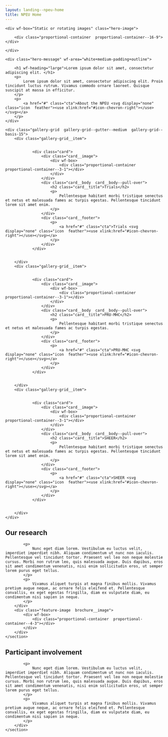 ```yaml
---
layout: landing--npeu-home
title: NPEU Home
---
```

<div class="hero">

    <div wf-box="Static or rotating images" class="hero-image">

        <div class="proportional-container  proportional-container--16-9"></div>

    </div>

    <div class="hero-message" wf-area="white+medium-padding+outline">
    
        <h1 wf-heading="large">Lorem ipsum dolor sit amet, consectetur adipiscing elit. </h1>
        <p>
            Lorem ipsum dolor sit amet, consectetur adipiscing elit. Proin tincidunt luctus rutrum. Vivamus commodo ornare laoreet. Quisque suscipit at massa in efficitur.
        </p>
        <p>
            <a href="#" class="cta">About the NPEU <svg display="none" class="icon  feather"><use xlink:href="#icon-chevron-right"></use></svg></a>
        </p>
    </div>

</div>

<div wf-area="white+outline">
    
    <div class="gallery-grid  gallery-grid--gutter--medium  gallery-grid--basis-15">
        <div class="gallery-grid__item">
        

                <div class="card">
                    <div class="card__image">
                        <div wf-box>
                            <div class="proportional-container  proportional-container--3-1"></div>
                        </div>
                    </div>
                    <div class="card__body  card__body--pull-over">
                        <h2 class="card__title">Trials</h2>
                        <p>
                            Pellentesque habitant morbi tristique senectus et netus et malesuada fames ac turpis egestas. Pellentesque tincidunt lorem sit amet enim.
                        </p> 
                    </div>
                    <div class="card__footer">
                        <p>
                            <a href="#" class="cta">Trials <svg display="none" class="icon  feather"><use xlink:href="#icon-chevron-right"></use></svg></a>
                        </p>
                    </div>
                </div>

            
        </div>
        <div class="gallery-grid__item">
        

                <div class="card">
                    <div class="card__image">
                        <div wf-box>
                            <div class="proportional-container  proportional-container--3-1"></div>
                        </div>
                    </div>
                    <div class="card__body  card__body--pull-over">
                        <h2 class="card__title">PRU-MHC</h2>
                        <p>
                            Pellentesque habitant morbi tristique senectus et netus et malesuada fames ac turpis egestas.
                        </p>                       
                    </div>
                    <div class="card__footer">
                        <p>
                            <a href="#" class="cta">PRU-MHC <svg display="none" class="icon  feather"><use xlink:href="#icon-chevron-right"></use></svg></a>
                        </p>
                    </div>
                </div>

            
        </div>
        <div class="gallery-grid__item">


                <div class="card">
                    <div class="card__image">
                        <div wf-box>
                            <div class="proportional-container  proportional-container--3-1"></div>
                        </div>
                    </div>
                    <div class="card__body  card__body--pull-over">
                        <h2 class="card__title">SHEER</h2>
                        <p>
                            Pellentesque habitant morbi tristique senectus et netus et malesuada fames ac turpis egestas. Pellentesque tincidunt lorem sit amet enim.
                        </p>
                    </div>
                    <div class="card__footer">
                        <p>
                            <a href="#" class="cta">SHEER <svg display="none" class="icon  feather"><use xlink:href="#icon-chevron-right"></use></svg></a>
                        </p>
                    </div>
                </div>

    
        </div>
    </div>
</div>
<div wf-area="light+medium-padding+outline">
    <section class="scl--n-upX  scl--2-upX  brochure">
        <div class="text-content  brochure__body">
            <h2>
                Our research
            </h2>

            <p>
                Nunc eget diam lorem. Vestibulum eu luctus velit, imperdiet imperdiet nibh. Aliquam condimentum ut nunc non iaculis. Pellentesque vel tincidunt tortor. Praesent vel leo non neque molestie cursus. Morbi non rutrum leo, quis malesuada augue. Duis dapibus, eros sit amet condimentum venenatis, nisi enim sollicitudin eros, ut semper lorem purus eget tellus.
            </p>
            <p>
                Vivamus aliquet turpis at magna finibus mollis. Vivamus pretium augue neque, ac ornare felis eleifend et. Pellentesque convallis, ex eget egestas fringilla, diam ex vulputate diam, eu condimentum nisi sapien in neque.
            </p>
        </div>
        <div class="feature-image  brochure__image">
            <div wf-box>
                <div class="proportional-container  proportional-container--4-3"></div>
            </div>
        </div>
    </section>
</div>
<div wf-area="light+medium-padding+outline">
    <section class="scl--n-upX  scl--2-upX  brochure">
        <div class="feature-image  brochure__image">
            <div wf-box>
                <div class="proportional-container  proportional-container--4-3"></div>
            </div>
        </div>
        <div class="text-content  brochure__body">
            <h2>
                Participant involvement
            </h2>

            <p>
                Nunc eget diam lorem. Vestibulum eu luctus velit, imperdiet imperdiet nibh. Aliquam condimentum ut nunc non iaculis. Pellentesque vel tincidunt tortor. Praesent vel leo non neque molestie cursus. Morbi non rutrum leo, quis malesuada augue. Duis dapibus, eros sit amet condimentum venenatis, nisi enim sollicitudin eros, ut semper lorem purus eget tellus.
            </p>
            <p>
                Vivamus aliquet turpis at magna finibus mollis. Vivamus pretium augue neque, ac ornare felis eleifend et. Pellentesque convallis, ex eget egestas fringilla, diam ex vulputate diam, eu condimentum nisi sapien in neque.
            </p>
        </div>
    </section>
</div>